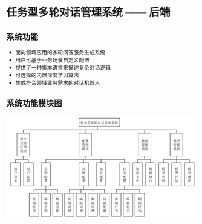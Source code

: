 # 任务型多轮对话管理系统 —— 后端
## 系统功能
- 面向领域应用的多轮问答服务生成系统
- 用户可基于业务场景自定义配置
- 提供了一种脚本语言来描述复杂对话逻辑
- 可选择的内置深度学习算法
- 生成符合领域业务需求的对话机器人

## 系统功能模块图
![系统功能模块图](https://github.com/tao2years/DSServer/blob/master/img/%E7%B3%BB%E7%BB%9F%E5%8A%9F%E8%83%BD%E6%A8%A1%E5%9D%97%E5%9B%BE.png)
